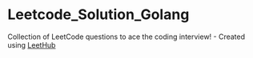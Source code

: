 # Leetcode_Solution_Golang
Collection of LeetCode questions to ace the coding interview! - Created using [LeetHub](https://github.com/QasimWani/LeetHub)
